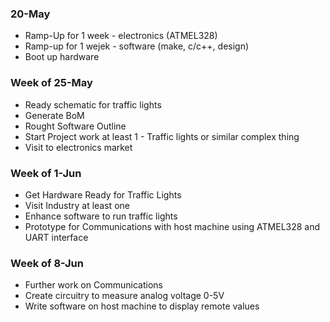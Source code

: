 ### 20-May

* Ramp-Up for 1 week - electronics (ATMEL328)
* Ramp-up for 1 wejek - software (make, c/c++, design)
* Boot up hardware

### Week of 25-May
* Ready schematic for traffic lights
* Generate BoM
* Rought Software Outline
* Start Project work at least 1 - Traffic lights or similar complex thing
* Visit to electronics market

### Week of 1-Jun
* Get Hardware Ready for Traffic Lights
* Visit Industry at least one
* Enhance software to run traffic lights
* Prototype for Communications with host machine using ATMEL328 and UART interface

### Week of 8-Jun
* Further work on Communications
* Create circuitry to measure analog voltage 0-5V
* Write software on host machine to display remote values

